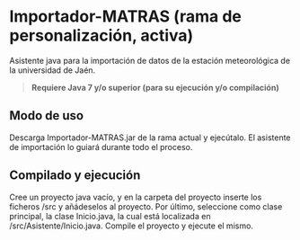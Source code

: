 # Importador-MATRAS (rama de personalización, activa)
Asistente java para la importación de datos de la estación meteorológica de la universidad de Jaén.

>**Requiere Java 7 y/o superior (para su ejecución y/o compilación)**

## Modo de uso

Descarga Importador-MATRAS.jar de la rama actual y ejecútalo. El asistente de importación lo guiará durante todo el proceso.

## Compilado y ejecución

Cree un proyecto java vacío, y en la carpeta del proyecto inserte los ficheros /src y añádeselos al proyecto. Por último, seleccione como clase principal, la clase Inicio.java, la cual está localizada en /src/Asistente/Inicio.java. Compile el proyecto y ejecute el mismo.
